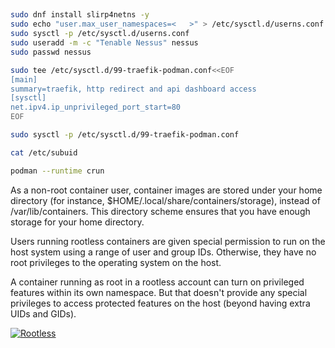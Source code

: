 ## 

```sh
sudo dnf install slirp4netns -y
sudo echo "user.max_user_namespaces=<   >" > /etc/sysctl.d/userns.conf 	 
sudo sysctl -p /etc/sysctl.d/userns.conf
sudo useradd -m -c "Tenable Nessus" nessus
sudo passwd nessus

sudo tee /etc/sysctl.d/99-traefik-podman.conf<<EOF
[main]
summary=traefik, http redirect and api dashboard access
[sysctl]
net.ipv4.ip_unprivileged_port_start=80
EOF

sudo sysctl -p /etc/sysctl.d/99-traefik-podman.conf

cat /etc/subuid

podman --runtime crun

```

As a non-root container user, container images are stored under your home directory (for instance, 
$HOME/.local/share/containers/storage), instead of /var/lib/containers. This directory scheme ensures 
that you have enough storage for your home directory.

Users running rootless containers are given special permission to run on the host system using a range of 
user and group IDs. Otherwise, they have no root privileges to the operating system on the host.

A container running as root in a rootless account can turn on privileged features within its own namespace. 
But that doesn't provide any special privileges to access protected features on the host (beyond having extra UIDs and GIDs).

[![Rootless](https://img.youtube.com/vi/N4ki5Sffy-E/0.jpg)](https://www.youtube.com/watch?v=N4ki5Sffy-E)
